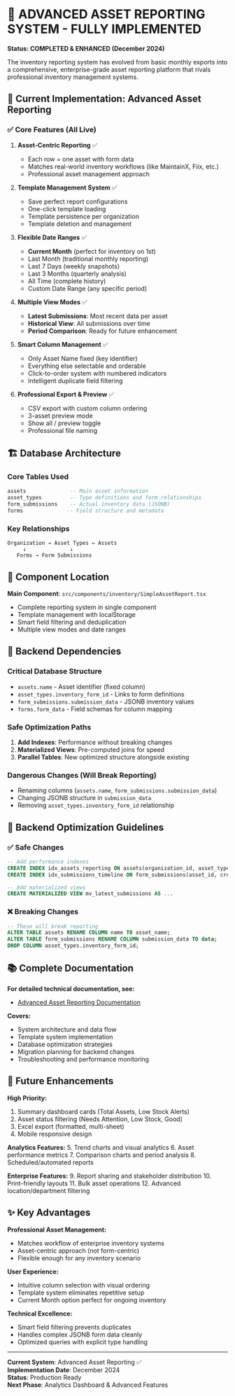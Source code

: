 # 🚀 ADVANCED ASSET REPORTING SYSTEM - FULLY IMPLEMENTED

**Status: COMPLETED & ENHANCED (December 2024)**

The inventory reporting system has evolved from basic monthly exports into a comprehensive, enterprise-grade asset reporting platform that rivals professional inventory management systems.

## 🎯 Current Implementation: Advanced Asset Reporting

### ✅ Core Features (All Live)

1. **Asset-Centric Reporting** ✅
   - Each row = one asset with form data
   - Matches real-world inventory workflows (like MaintainX, Fiix, etc.)
   - Professional asset management approach

2. **Template Management System** ✅
   - Save perfect report configurations
   - One-click template loading
   - Template persistence per organization
   - Template deletion and management

3. **Flexible Date Ranges** ✅
   - **Current Month** (perfect for inventory on 1st)
   - Last Month (traditional monthly reporting)
   - Last 7 Days (weekly snapshots)
   - Last 3 Months (quarterly analysis)
   - All Time (complete history)
   - Custom Date Range (any specific period)

4. **Multiple View Modes** ✅
   - **Latest Submissions**: Most recent data per asset
   - **Historical View**: All submissions over time
   - **Period Comparison**: Ready for future enhancement

5. **Smart Column Management** ✅
   - Only Asset Name fixed (key identifier)
   - Everything else selectable and orderable
   - Click-to-order system with numbered indicators
   - Intelligent duplicate field filtering

6. **Professional Export & Preview** ✅
   - CSV export with custom column ordering
   - 3-asset preview mode
   - Show all / preview toggle
   - Professional file naming

## 🏗️ Database Architecture

### Core Tables Used
```sql
assets              -- Main asset information
asset_types         -- Type definitions and form relationships  
form_submissions    -- Actual inventory data (JSONB)
forms              -- Field structure and metadata
```

### Key Relationships
```
Organization → Asset Types ← Assets
     ↓              ↓
   Forms → Form Submissions
```

## 📁 Component Location

**Main Component**: `src/components/inventory/SimpleAssetReport.tsx`
- Complete reporting system in single component
- Template management with localStorage
- Smart field filtering and deduplication
- Multiple view modes and date ranges

## 🔧 Backend Dependencies

### Critical Database Structure
- `assets.name` - Asset identifier (fixed column)
- `asset_types.inventory_form_id` - Links to form definitions
- `form_submissions.submission_data` - JSONB inventory values
- `forms.form_data` - Field schemas for column mapping

### Safe Optimization Paths
1. **Add Indexes**: Performance without breaking changes
2. **Materialized Views**: Pre-computed joins for speed
3. **Parallel Tables**: New optimized structure alongside existing

### Dangerous Changes (Will Break Reporting)
- Renaming columns (`assets.name`, `form_submissions.submission_data`)
- Changing JSONB structure in `submission_data`
- Removing `asset_types.inventory_form_id` relationship

## 🚨 Backend Optimization Guidelines

### ✅ Safe Changes
```sql
-- Add performance indexes
CREATE INDEX idx_assets_reporting ON assets(organization_id, asset_type_id, created_at);
CREATE INDEX idx_submissions_timeline ON form_submissions(asset_id, created_at DESC);

-- Add materialized views
CREATE MATERIALIZED VIEW mv_latest_submissions AS ...
```

### ❌ Breaking Changes
```sql
-- These will break reporting
ALTER TABLE assets RENAME COLUMN name TO asset_name;
ALTER TABLE form_submissions RENAME COLUMN submission_data TO data;
DROP COLUMN asset_types.inventory_form_id;
```

## 📚 Complete Documentation

**For detailed technical documentation, see:**
- [Advanced Asset Reporting Documentation](./ADVANCED-ASSET-REPORTING.md)

**Covers:**
- System architecture and data flow
- Template system implementation
- Database optimization strategies
- Migration planning for backend changes
- Troubleshooting and performance monitoring

## 🎯 Future Enhancements

**High Priority:**
1. Summary dashboard cards (Total Assets, Low Stock Alerts)
2. Asset status filtering (Needs Attention, Low Stock, Good)
3. Excel export (formatted, multi-sheet)
4. Mobile responsive design

**Analytics Features:**
5. Trend charts and visual analytics
6. Asset performance metrics
7. Comparison charts and period analysis
8. Scheduled/automated reports

**Enterprise Features:**
9. Report sharing and stakeholder distribution
10. Print-friendly layouts
11. Bulk asset operations
12. Advanced location/department filtering

## ✨ Key Advantages

**Professional Asset Management:**
- Matches workflow of enterprise inventory systems
- Asset-centric approach (not form-centric)
- Flexible enough for any inventory scenario

**User Experience:**
- Intuitive column selection with visual ordering
- Template system eliminates repetitive setup
- Current Month option perfect for ongoing inventory

**Technical Excellence:**
- Smart field filtering prevents duplicates
- Handles complex JSONB form data cleanly
- Optimized queries with explicit type handling

---

**Current System**: Advanced Asset Reporting ✅  
**Implementation Date**: December 2024  
**Status**: Production Ready  
**Next Phase**: Analytics Dashboard & Advanced Features 